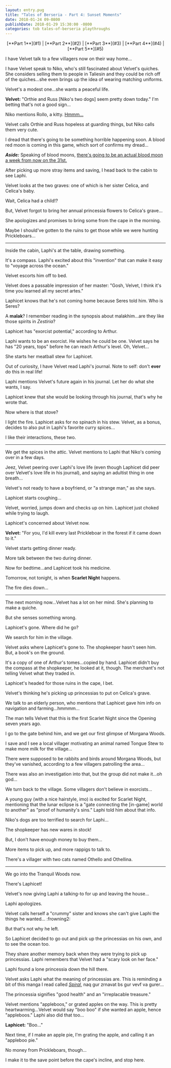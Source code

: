 ```yaml
---
layout: entry.pug
title: "Tales of Berseria - Part 4: Sunset Moments"
date: 2018-01-24 09-0800
publishDate: 2018-01-29 15:30:00 -0800
categories: tob tales-of-berseria playthroughs
---
```


<p style="text-align: center;">[**Part 1**](#1) | [**Part 2**](#2) | [**Part 3**](#3) | [**Part 4**](#4) | [**Part 5**](#5)</p>

<a name="1"></a>

I have Velvet talk to a few villagers now on their way home...

I have Velvet speak to Niko, who's still fascinated about Velvet's quiches. She considers selling them to people in Taliesin and they could be rich off of the quiches...she even brings up the idea of wearing matching uniforms.

Velvet's a modest one...she wants a peaceful life.

**Velvet:** "Orthie and Russ [Niko's two dogs] seem pretty down today." I'm betting that's not a good sign...

Niko mentions Rollo, a kitty. <a href="https://vignette.wikia.nocookie.net/aselia/images/8/8b/Rollo.jpg/revision/latest?cb=20150215000024">Hmmm...</a>

Velvet calls Orthie and Russ hopeless at guarding things, but Niko calls them very cute.

I dread that there's going to be something horrible happening soon. A blood red moon is coming in this game, which sort of confirms my dread...

***Aside:*** Speaking of blood moons, <a href="https://www.nasa.gov/feature/super-blue-blood-moon-coming-jan-31">there's going to be an actual blood moon a week from now on the 31st.</a>

After picking up more stray items and saving, I head back to the cabin to see Laphi.

Velvet looks at the two graves: one of which is her sister Celica, and Celica's baby.

Wait, Celica had a child!?

But, Velvet forgot to bring her annual princessia flowers to Celica's grave...

She apologizes and promises to bring some from the cape in the morning.

Maybe I should've gotten to the ruins to get those while we were hunting Prickleboars...

<a name="2"></a>

---

Inside the cabin, Laphi's at the table, drawing something.

It's a compass. Laphi's excited about this "invention" that can make it easy to "voyage across the ocean."

Velvet escorts him off to bed.

Velvet does a passable impression of her master: "Gosh, Velvet, I think it's time you learned all my secret artes."

Laphicet knows that he's not coming home because Seres told him. Who is Seres?

A **malak**? I remember reading in the synopsis about malakhim...are they like those spirits in *Zestiria*?

Laphicet has "exorcist potential," according to Arthur.

Laphi wants to be an exorcist. He wishes he could be one. Velvet says he has "20 years, tops" before he can reach Arthur's level. Oh, Velvet...

She starts her meatball stew for Laphicet.

Out of curiosity, I have Velvet read Laphi's journal. Note to self: don't **ever** do this in real life!

Laphi mentions Velvet's future again in his journal. Let her do what she wants, I say.

Laphicet knew that she would be looking through his journal, that's why he wrote that.

Now where is that stove?

I light the fire. Laphicet asks for no spinach in his stew. Velvet, as a bonus, decides to also put in Laphi's favorite curry spices...

I like their interactions, these two.

<a name="3"></a>

---

We get the spices in the attic. Velvet mentions to Laphi that Niko's coming over in a few days.

Jeez, Velvet peering over Laphi's love life (even though Laphicet did peer over Velvet's love life in his journal), and saying an adultist thing in one breath...

Velvet's not ready to have a boyfriend, or "a strange man," as she says.

Laphicet starts coughing...

Velvet, worried, jumps down and checks up on him. Laphicet just choked while trying to laugh.

Laphicet's concerned about Velvet now.

**Velvet:** "For you, I'd kill every last Prickleboar in the forest if it came down to it."

Velvet starts getting dinner ready.

More talk between the two during dinner.

Now for bedtime...and Laphicet took his medicine.

Tomorrow, not tonight, is when **Scarlet Night** happens.

The fire dies down...

<a name="4"></a>

---

The next morning now...Velvet has a lot on her mind. She's planning to make a quiche.

But she senses something wrong.

Laphicet's gone. Where did he go?

We search for him in the village.

Velvet asks where Laphicet's gone to. The shopkeeper hasn't seen him. But, a book's on the ground. 

It's a copy of one of Arthur's tomes...copied by hand. Laphicet didn't buy the compass at the shopkeeper, he looked at it, though. The merchant's not telling Velvet what they traded in.

Laphicet's headed for those ruins in the cape, I bet.

Velvet's thinking he's picking up princessias to put on Celica's grave.

We talk to an elderly person, who mentions that Laphicet gave him info on navigation and farming...hmmmm...

The man tells Velvet that this is the first Scarlet Night since the Opening seven years ago.

I go to the gate behind him, and we get our first glimpse of Morgana Woods.

I save and I see a local villager motivating an animal named Tongue Stew to make more milk for the village...

There were supposed to be rabbits and birds around Morgana Woods, but they've vanished, according to a few villagers patrolling the area...

There was also an investigation into that, but the group did not make it...oh god...

We turn back to the village. Some villagers don't believe in exorcists...

A young guy (with a nice hairstyle, imo) is excited for Scarlet Night, mentioning that the lunar eclipse is a "gate connecting the [in-game] world to another" as "proof of humanity's sins." Laphi told him about that info.

Niko's dogs are too terrified to search for Laphi...

The shopkeeper has new wares in stock!

But, I don't have enough money to buy them...

More items to pick up, and more rappigs to talk to.

There's a villager with two cats named Othello and Othellina.

<a name="5"></a>

---

We go into the Tranquil Woods now.

There's Laphicet!

Velvet's now giving Laphi a talking-to for up and leaving the house...

Laphi apologizes.

Velvet calls herself a "crummy" sister and knows she can't give Laphi the things he wanted... :frowning2:

But that's not why he left. 

So Laphicet decided to go out and pick up the princessias on his own, and to see the ocean too.

They share another memory back when they were trying to pick up princessias. Laphi remembers that Velvet had a "scary look on her face."

Laphi found a lone princessia down the hill there.

Velvet asks Laphi what the meaning of princessias are. This is reminding a bit of this manga I read called <a href="https://en.wikipedia.org/wiki/Spiral%3A_The_Bonds_of_Reasoning">*Spiral*</a>, naq gur zrnavat bs gur vevf va gurer...

The princessia signifies "good health" and an "irreplacable treasure."

Velvet mentions "appleboos," or grated apples on the way. This is pretty heartwarming...Velvet would say "boo boo" if she wanted an apple, hence "appleboos." Laphi also did that too...

**Laphicet:** "Boo..."

Next time, if I make an apple pie, I'm grating the apple, and calling it an "appleboo pie."

No money from Prickleboars, though...

I make it to the save point before the cape's incline, and stop here.